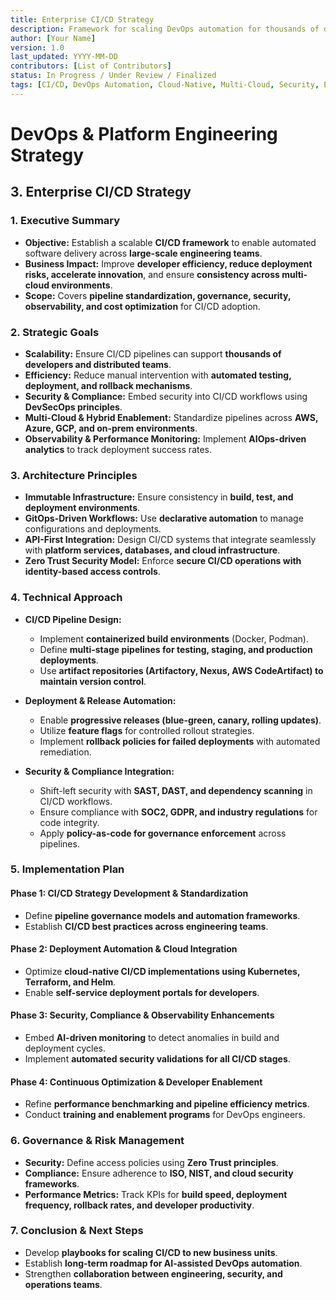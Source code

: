 ```yaml
---
title: Enterprise CI/CD Strategy
description: Framework for scaling DevOps automation for thousands of developers across cloud and hybrid environments.
author: [Your Name]
version: 1.0
last_updated: YYYY-MM-DD
contributors: [List of Contributors]
status: In Progress / Under Review / Finalized
tags: [CI/CD, DevOps Automation, Cloud-Native, Multi-Cloud, Security, Efficiency]
---
```


# DevOps & Platform Engineering Strategy  
## **3. Enterprise CI/CD Strategy**  

### **1. Executive Summary**  
- **Objective:** Establish a scalable **CI/CD framework** to enable automated software delivery across **large-scale engineering teams**.  
- **Business Impact:** Improve **developer efficiency, reduce deployment risks, accelerate innovation**, and ensure **consistency across multi-cloud environments**.  
- **Scope:** Covers **pipeline standardization, governance, security, observability, and cost optimization** for CI/CD adoption.  

### **2. Strategic Goals**  
- **Scalability:** Ensure CI/CD pipelines can support **thousands of developers and distributed teams**.  
- **Efficiency:** Reduce manual intervention with **automated testing, deployment, and rollback mechanisms**.  
- **Security & Compliance:** Embed security into CI/CD workflows using **DevSecOps principles**.  
- **Multi-Cloud & Hybrid Enablement:** Standardize pipelines across **AWS, Azure, GCP, and on-prem environments**.  
- **Observability & Performance Monitoring:** Implement **AIOps-driven analytics** to track deployment success rates.  

### **3. Architecture Principles**  
- **Immutable Infrastructure:** Ensure consistency in **build, test, and deployment environments**.  
- **GitOps-Driven Workflows:** Use **declarative automation** to manage configurations and deployments.  
- **API-First Integration:** Design CI/CD systems that integrate seamlessly with **platform services, databases, and cloud infrastructure**.  
- **Zero Trust Security Model:** Enforce **secure CI/CD operations with identity-based access controls**.  

### **4. Technical Approach**  
- **CI/CD Pipeline Design:**  
  - Implement **containerized build environments** (Docker, Podman).  
  - Define **multi-stage pipelines for testing, staging, and production deployments**.  
  - Use **artifact repositories (Artifactory, Nexus, AWS CodeArtifact) to maintain version control**.  

- **Deployment & Release Automation:**  
  - Enable **progressive releases (blue-green, canary, rolling updates)**.  
  - Utilize **feature flags** for controlled rollout strategies.  
  - Implement **rollback policies for failed deployments** with automated remediation.  

- **Security & Compliance Integration:**  
  - Shift-left security with **SAST, DAST, and dependency scanning** in CI/CD workflows.  
  - Ensure compliance with **SOC2, GDPR, and industry regulations** for code integrity.  
  - Apply **policy-as-code for governance enforcement** across pipelines.  

### **5. Implementation Plan**  
#### **Phase 1: CI/CD Strategy Development & Standardization**  
- Define **pipeline governance models and automation frameworks**.  
- Establish **CI/CD best practices across engineering teams**.  

#### **Phase 2: Deployment Automation & Cloud Integration**  
- Optimize **cloud-native CI/CD implementations using Kubernetes, Terraform, and Helm**.  
- Enable **self-service deployment portals for developers**.  

#### **Phase 3: Security, Compliance & Observability Enhancements**  
- Embed **AI-driven monitoring** to detect anomalies in build and deployment cycles.  
- Implement **automated security validations for all CI/CD stages**.  

#### **Phase 4: Continuous Optimization & Developer Enablement**  
- Refine **performance benchmarking and pipeline efficiency metrics**.  
- Conduct **training and enablement programs** for DevOps engineers.  

### **6. Governance & Risk Management**  
- **Security:** Define access policies using **Zero Trust principles**.  
- **Compliance:** Ensure adherence to **ISO, NIST, and cloud security frameworks**.  
- **Performance Metrics:** Track KPIs for **build speed, deployment frequency, rollback rates, and developer productivity**.  

### **7. Conclusion & Next Steps**  
- Develop **playbooks for scaling CI/CD to new business units**.  
- Establish **long-term roadmap for AI-assisted DevOps automation**.  
- Strengthen **collaboration between engineering, security, and operations teams**.  
